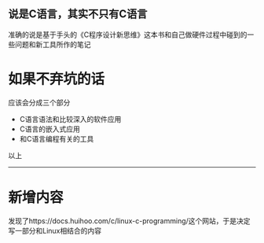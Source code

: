 ## 说是C语言，其实不只有C语言

准确的说是基于手头的《C程序设计新思维》这本书和自己做硬件过程中碰到的一些问题和新工具所作的笔记

# 如果不弃坑的话

应该会分成三个部分

* C语言语法和比较深入的软件应用
* C语言的嵌入式应用
* 和C语言编程有关的工具

以上

----

# 新增内容

发现了https://docs.huihoo.com/c/linux-c-programming/这个网站，于是决定写一部分和Linux相结合的内容

